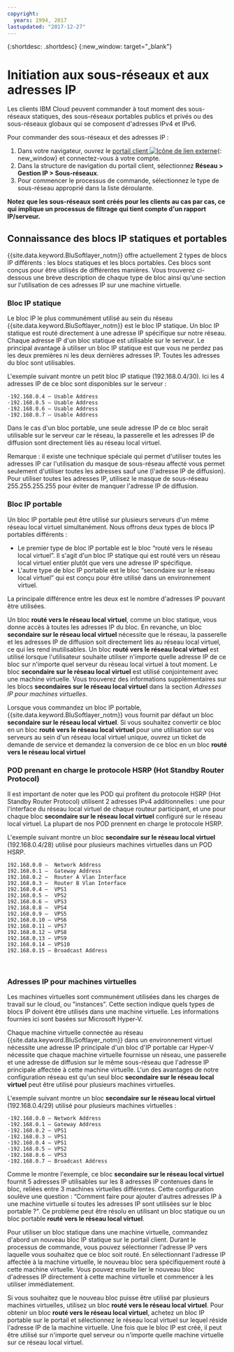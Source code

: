 ```yaml
---
copyright:
  years: 1994, 2017
lastupdated: "2017-12-27"
---
```

{:shortdesc: .shortdesc}
{:new_window: target="_blank"}

# Initiation aux sous-réseaux et aux adresses IP

Les clients IBM Cloud peuvent commander à tout moment des sous-réseaux statiques, des sous-réseaux portables publics et privés ou des sous-réseaux globaux qui se composent d'adresses IPv4 et IPv6. 

Pour commander des sous-réseaux et des adresses IP :

1. Dans votre navigateur, ouvrez le [portail client ![Icône de lien externe](../../icons/launch-glyph.svg "Icône de lien externe")](https://control.softlayer.com/){: new_window} et connectez-vous à votre compte.
2. Dans la structure de navigation du portail client, sélectionnez **Réseau > Gestion IP > Sous-réseaux**.
3. Pour commencer le processus de commande, sélectionnez le type de sous-réseau approprié dans la liste déroulante. 

**Notez que les sous-réseaux sont créés pour les clients au cas par cas, ce qui implique un processus de filtrage qui tient compte d'un rapport IP/serveur.**

## Connaissance des blocs IP statiques et portables
{{site.data.keyword.BluSoftlayer_notm}} offre actuellement 2 types de blocs IP différents : les blocs statiques et les blocs portables. Ces blocs sont conçus pour être utilisés de différentes manières. Vous trouverez ci-dessous une brève description de chaque type de bloc ainsi qu'une section sur l'utilisation de ces adresses IP sur une machine virtuelle.
 
### Bloc IP statique
Le bloc IP le plus communément utilisé au sein du réseau {{site.data.keyword.BluSoftlayer_notm}} est le bloc IP statique. Un bloc IP statique est routé directement à une adresse IP spécifique sur notre réseau. Chaque adresse IP d'un bloc statique est utilisable sur le serveur. Le principal avantage à utiliser un bloc IP statique est que vous ne perdez pas les deux premières ni les deux dernières adresses IP. Toutes les adresses du bloc sont utilisables. 

L'exemple suivant montre un petit bloc IP statique (192.168.0.4/30). Ici les 4 adresses IP de ce bloc sont disponibles sur le serveur :
```
·192.168.0.4 – Usable Address
·192.168.0.5 – Usable Address
·192.168.0.6 – Usable Address
·192.168.0.7 – Usable Address
```
Dans le cas d'un bloc portable, une seule adresse IP de ce bloc serait utilisable sur le serveur car le réseau, la passerelle et les adresses IP de diffusion sont directement liés au réseau local virtuel. 

Remarque : il existe une technique spéciale qui permet d'utiliser toutes les adresses IP car l'utilisation du masque de sous-réseau affecté vous permet seulement d'utiliser toutes les adresses sauf une (l'adresse IP de diffusion). Pour utiliser toutes les adresses IP, utilisez le masque de sous-réseau 255.255.255.255 pour éviter de manquer l'adresse IP de diffusion.

### Bloc IP portable 
Un bloc IP portable peut être utilisé sur plusieurs serveurs d'un même réseau local virtuel simultanément. Nous offrons deux types de blocs IP portables différents :

 * Le premier type de bloc IP portable est le bloc “routé vers le réseau local virtuel”. Il s'agit d'un bloc IP statique qui est routé vers un réseau local virtuel entier plutôt que vers une adresse IP spécifique.
 * L'autre type de bloc IP portable est le bloc “secondaire sur le réseau local virtuel” qui est conçu pour être utilisé dans un environnement virtuel.
 
La principale différence entre les deux est le nombre d'adresses IP pouvant être utilisées. 

Un bloc **routé vers le réseau local virtuel**, comme un bloc statique, vous donne accès à toutes les adresses IP du bloc. En revanche, un bloc **secondaire sur le réseau local virtuel** nécessite que le réseau, la passerelle et les adresses IP de diffusion soit directement liés au réseau local virtuel, ce qui les rend inutilisables. Un bloc **routé vers le réseau local virtuel** est utilisé lorsque l'utilisateur souhaite utiliser n'importe quelle adresse IP de ce bloc sur n'importe quel serveur du réseau local virtuel à tout moment. Le bloc **secondaire sur le réseau local virtuel** est utilisé conjointement avec une machine virtuelle. Vous trouverez des informations supplémentaires sur les blocs **secondaires sur le réseau local virtuel** dans la section _Adresses IP pour machines virtuelles_.

Lorsque vous commandez un bloc IP portable, {{site.data.keyword.BluSoftlayer_notm}} vous fournit par défaut un bloc **secondaire sur le réseau local virtuel**. Si vous souhaitez convertir ce bloc en un bloc **routé vers le réseau local virtuel** pour une utilisation sur vos serveurs au sein d'un réseau local virtuel unique, ouvrez un ticket de demande de service et demandez la conversion de ce bloc en un bloc **routé vers le réseau local virtuel** 

### POD prenant en charge le protocole HSRP (Hot Standby Router Protocol)

Il est important de noter que les POD qui profitent du protocole HSRP (Hot Standby Router Protocol) utilisent 2 adresses IPv4 additionnelles : une pour l'interface du réseau local virtuel de chaque routeur participant, et une pour chaque bloc **secondaire sur le réseau local virtuel** configuré sur le réseau local virtuel. La plupart de nos POD prennent en charge le protocole HSRP.

L'exemple suivant montre un bloc **secondaire sur le réseau local virtuel** (192.168.0.4/28) utilisé pour plusieurs machines virtuelles dans un POD HSRP.
```
192.168.0.0 –  Network Address
192.168.0.1 –  Gateway Address
192.168.0.2 –  Router A Vlan Interface
192.168.0.3 –  Router B Vlan Interface
192.168.0.4 –  VPS1
192.168.0.5 –  VPS2
192.168.0.6 –  VPS3
192.168.0.8 –  VPS4
192.168.0.9 –  VPS5
192.168.0.10 – VPS6
192.168.0.11 – VPS7
192.168.0.12 – VPS8
192.168.0.13 – VPS9
192.168.0.14 – VPS10
192.168.0.15 – Broadcast Address
```
 
### Adresses IP pour machines virtuelles
Les machines virtuelles sont communément utilisées dans les charges de travail sur le cloud, ou "instances". Cette section indique quels types de blocs IP doivent être utilisés dans une machine virtuelle. Les informations fournies ici sont basées sur Microsoft Hyper-V.

Chaque machine virtuelle connectée au réseau {{site.data.keyword.BluSoftlayer_notm}} dans un environnement virtuel nécessite une adresse IP principale d'un bloc d'IP portable car Hyper-V nécessite que chaque machine virtuelle fournisse un réseau, une passerelle et une adresse de diffusion sur le même sous-réseau que l'adresse IP principale affectée à cette machine virtuelle. L'un des avantages de notre configuration réseau est qu'un seul bloc **secondaire sur le réseau local virtuel** peut être utilisé pour plusieurs machines virtuelles. 

L'exemple suivant montre un bloc **secondaire sur le réseau local virtuel** (192.168.0.4/29) utilisé pour plusieurs machines virtuelles :
```
·192.168.0.0 – Network Address
·192.168.0.1 – Gateway Address
·192.168.0.2 – VPS1
·192.168.0.3 – VPS1
·192.168.0.4 – VPS1
·192.168.0.5 – VPS2
·192.168.0.6 – VPS3
·192.168.0.7 – Broadcast Address
```
Comme le montre l'exemple, ce bloc **secondaire sur le réseau local virtuel** fournit 5 adresses IP utilisables sur les 8 adresses IP contenues dans le bloc, reliées entre 3 machines virtuelles différentes. Cette configuration soulève une question : “Comment faire pour ajouter d'autres adresses IP à une machine virtuelle si toutes les adresses IP sont utilisées sur le bloc portable ?". Ce problème peut être résolu en utilisant un bloc statique ou un bloc portable **routé vers le réseau local virtuel**.

Pour utiliser un bloc statique dans une machine virtuelle, commandez d'abord un nouveau bloc IP statique sur le portail client. Durant le processus de commande, vous pouvez sélectionner l'adresse IP vers laquelle vous souhaitez que ce bloc soit routé. En sélectionnant l'adresse IP affectée à la machine virtuelle, le nouveau bloc sera spécifiquement routé à cette machine virtuelle. Vous pouvez ensuite lier le nouveau bloc d'adresses IP directement à cette machine virtuelle et commencer à les utiliser immédiatement.

Si vous souhaitez que le nouveau bloc puisse être utilisé par plusieurs machines virtuelles, utilisez un bloc **routé vers le réseau local virtuel**. Pour obtenir un bloc **routé vers le réseau local virtuel**, achetez un bloc IP portable sur le portail et sélectionnez le réseau local virtuel sur lequel réside l'adresse IP de la machine virtuelle. Une fois que le bloc IP est créé, il peut être utilisé sur n'importe quel serveur ou n'importe quelle machine virtuelle sur ce réseau local virtuel.
